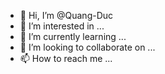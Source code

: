 - 👋 Hi, I’m @Quang-Duc
- 👀 I’m interested in ...
- 🌱 I’m currently learning ...
- 💞️ I’m looking to collaborate on ...
- 📫 How to reach me ...

<!---
Quang-Duc/Quang-Duc is a ✨ special ✨ repository because its `README.md` (this file) appears on your GitHub profile.
You can click the Preview link to take a look at your changes.
--->
